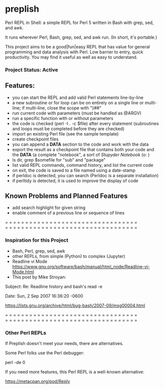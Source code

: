 # preplish

Perl REPL in Shell: a simple REPL for Perl 5 written in Bash with grep, sed, and awk. 

It runs wherever Perl, Bash, grep, sed, and awk run. (In short, it's portable.)

This project aims to be a good|fun|easy REPL that has value for general programming and data analysis with Perl. Low barrier to entry, quick productivity. You may find it useful as well as easy to understand.

### Project Status: Active

## Features:
* you can start the REPL and add valid Perl statements line-by-line
* a new subroutine or for loop can be on entirely on a single line or multi-line; if multi-line, close the scope with "}##"
* run current code with parameters (must be handled as @ARGV)
* run a specific function with or without parameters
* the code is checked (perl -I . -c $file) after every statement (subroutines and loops must be completed before they are checked)
* import an existing Perl file (see the sample template)
* create checkpoint files
* you can append a __DATA__ section to the code and work with the data
* export the result as a checkpoint file that contains both your code and the __DATA__ (a complete "notebook", a sort of _Stupyder Notebook_ (o: )
* ls dir, grep $somefile for "sub" and "package"
* list valid REPL commands, command history, and list the current code 
* on exit, the code is saved to a file named using a date-stamp
* if perldoc is detected, you can search (Perldoc is a separate installation)
* if perltidy is detected, it is used to improve the display of code 

## Known Problems and Planned Features
* add search highlight for given string
* enable comment of a previous line or sequence of lines

= = = = = = = = = = = = = = = = = = = = = = = = = = = = = = = = =  
= = = = = = = = = = = = = = = = = = = = = = = = = = = = = = = = =  

### Inspiration for this Project
* Bash, Perl, grep, sed, awk
* other REPLs, from simple (Python) to complex (Jupyter)
* Readline vi Mode https://www.gnu.org/software/bash/manual/html_node/Readline-vi-Mode.html
* This post by Mike Stroyan:

Subject: 	Re: Readline history and bash's read -e

Date: 	Sun, 2 Sep 2007 16:36:20 -0600

https://lists.gnu.org/archive/html/bug-bash/2007-09/msg00004.html

= = = = = = = = = = = = = = = = = = = = = = = = = = = = = = = = =  
= = = = = = = = = = = = = = = = = = = = = = = = = = = = = = = = =  

### Other Perl REPLs
If Preplish doesn't meet your needs, there are alternatives.

Some Perl folks use the Perl debugger:

perl -de 0

If you need more features, this Perl REPL is a well-known alternative:

https://metacpan.org/pod/Reply


